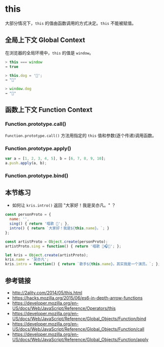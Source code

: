 # this

大部分情况下，`this` 的值由函数调用的方式决定。`this` 不能被赋值。

## 全局上下文 Global Context
在浏览器的全局环境中，`this` 的值是 `window`。
```javascript
> this === window
→ true

> this.dog = '🐶';
→ "🐶"

> window.dog
→ "🐶"
```

## 函数上下文 Function Context

### Function.prototype.call()
`Function.prototype.call()` 方法用指定的 `this` 值和参数(逐个传递)调用函数。

### Function.prototype.apply()
```javascript
var a = [1, 2, 3, 4, 5], b = [6, 7, 8, 9, 10];
a.push.apply(a, b);
```

### Function.prototype.bind()

## 本节练习
* 如何让 `kris.intro()` 返回 "大家好！我是吴亦凡。" ？
```javascript
const personProto = {
  name: '',
  sing() { return '唱歌 🎤'; },
  intro() { return `大家好！我是${this.name}。`; }
};

const artistProto = Object.create(personProto);
artistProto.sing = function() { return '唱歌 🎤🎧🎸'; };

let kris = Object.create(artistProto);
kris.name = '吴亦凡';
kris.intro = function() { return `歌手${this.name}。其实我是一个演员。`; };
```


## 参考链接
* http://2ality.com/2014/05/this.html
* https://hacks.mozilla.org/2015/06/es6-in-depth-arrow-functions
* https://developer.mozilla.org/en-US/docs/Web/JavaScript/Reference/Operators/this
* https://developer.mozilla.org/en-US/docs/Web/JavaScript/Reference/Global_Objects/Function/bind
* https://developer.mozilla.org/en-US/docs/Web/JavaScript/Reference/Global_Objects/Function/call
* https://developer.mozilla.org/en-US/docs/Web/JavaScript/Reference/Global_Objects/Function/apply
